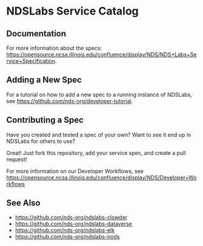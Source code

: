 # NDSLabs Service Catalog

## Documentation
For more information about the specs: https://opensource.ncsa.illinois.edu/confluence/display/NDS/NDS+Labs+Service+Specification.

## Adding a New Spec
For a tutorial on how to add a new spec to a running instance of NDSLabs, see https://github.com/nds-org/developer-tutorial.

## Contributing a Spec
Have you created and tested a spec of your own? Want to see it end up in NDSLabs for others to use?

Great! Just fork this repository, add your service spec, and create a pull request!

For more information on our Developer Workflows, see https://opensource.ncsa.illinois.edu/confluence/display/NDS/Developer+Workflows

## See Also
* https://github.com/nds-org/ndslabs-clowder
* https://github.com/nds-org/ndslabs-dataverse
* https://github.com/nds-org/ndslabs-elk
* https://github.com/nds-org/ndslabs-irods
